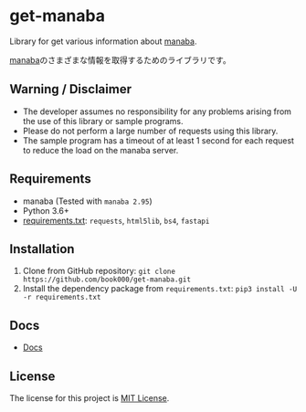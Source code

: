 # get-manaba

Library for get various information about [manaba](https://manaba.jp).

[manaba](https://manaba.jp)のさまざまな情報を取得するためのライブラリです。

## Warning / Disclaimer

- The developer assumes no responsibility for any problems arising from the use of this library or sample programs.
- Please do not perform a large number of requests using this library.
- The sample program has a timeout of at least 1 second for each request to reduce the load on the manaba server.

## Requirements

- manaba (Tested with `manaba 2.95`)
- Python 3.6+
- [requirements.txt](requirements.txt): `requests`, `html5lib`, `bs4`, `fastapi`

## Installation

1. Clone from GitHub repository: `git clone https://github.com/book000/get-manaba.git`
2. Install the dependency package from `requirements.txt`: `pip3 install -U -r requirements.txt`

## Docs

- [Docs](DOCS.md)

## License

The license for this project is [MIT License](LICENSE).
